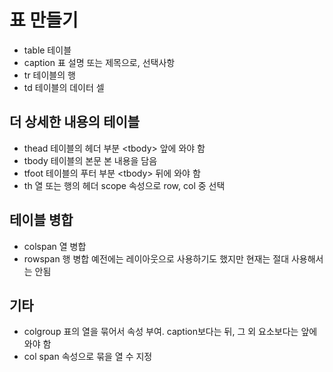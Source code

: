 # 표 만들기
- table	테이블	
- caption	표 설명 또는 제목으로,	선택사항
- tr	테이블의 행	
- td	테이블의 데이터 셀	

## 더 상세한 내용의 테이블
- thead	테이블의 헤더 부분	&lt;tbody&gt; 앞에 와야 함
- tbody	테이블의 본문	본 내용을 담음
- tfoot	테이블의 푸터 부분	&lt;tbody&gt; 뒤에 와야 함
- th	열 또는 행의 헤더	scope 속성으로 row, col 중 선택

## 테이블 병합
- colspan	열 병합
- rowspan	행 병합
예전에는 레이아웃으로 사용하기도 했지만 현재는 절대 사용해서는 안됨

## 기타
- colgroup 표의 열을 묶어서 속성 부여. caption보다는 뒤, 그 외 요소보다는 앞에 와야 함
- col span 속성으로 묶을 열 수 지정